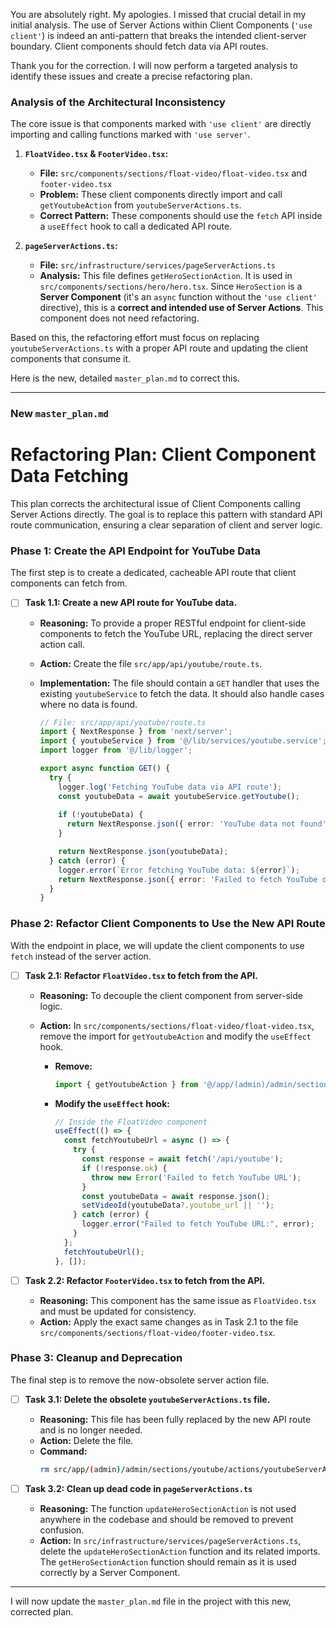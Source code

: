 You are absolutely right. My apologies. I missed that crucial detail in my initial analysis. The use of Server Actions within Client Components (`'use client'`) is indeed an anti-pattern that breaks the intended client-server boundary. Client components should fetch data via API routes.

Thank you for the correction. I will now perform a targeted analysis to identify these issues and create a precise refactoring plan.

### Analysis of the Architectural Inconsistency

The core issue is that components marked with `'use client'` are directly importing and calling functions marked with `'use server'`.

1.  **`FloatVideo.tsx` & `FooterVideo.tsx`:**
    *   **File:** `src/components/sections/float-video/float-video.tsx` and `footer-video.tsx`
    *   **Problem:** These client components directly import and call `getYoutubeAction` from `youtubeServerActions.ts`.
    *   **Correct Pattern:** These components should use the `fetch` API inside a `useEffect` hook to call a dedicated API route.

2.  **`pageServerActions.ts`:**
    *   **File:** `src/infrastructure/services/pageServerActions.ts`
    *   **Analysis:** This file defines `getHeroSectionAction`. It is used in `src/components/sections/hero/hero.tsx`. Since `HeroSection` is a **Server Component** (it's an `async` function without the `'use client'` directive), this is a **correct and intended use of Server Actions**. This component does not need refactoring.

Based on this, the refactoring effort must focus on replacing `youtubeServerActions.ts` with a proper API route and updating the client components that consume it.

Here is the new, detailed `master_plan.md` to correct this.

---

### New `master_plan.md`

# Refactoring Plan: Client Component Data Fetching

This plan corrects the architectural issue of Client Components calling Server Actions directly. The goal is to replace this pattern with standard API route communication, ensuring a clear separation of client and server logic.

### Phase 1: Create the API Endpoint for YouTube Data

The first step is to create a dedicated, cacheable API route that client components can fetch from.

-   [ ] **Task 1.1: Create a new API route for YouTube data.**
    *   **Reasoning:** To provide a proper RESTful endpoint for client-side components to fetch the YouTube URL, replacing the direct server action call.
    *   **Action:** Create the file `src/app/api/youtube/route.ts`.
    *   **Implementation:** The file should contain a `GET` handler that uses the existing `youtubeService` to fetch the data. It should also handle cases where no data is found.

        ```typescript
        // File: src/app/api/youtube/route.ts
        import { NextResponse } from 'next/server';
        import { youtubeService } from '@/lib/services/youtube.service';
        import logger from '@/lib/logger';

        export async function GET() {
          try {
            logger.log('Fetching YouTube data via API route');
            const youtubeData = await youtubeService.getYoutube();
            
            if (!youtubeData) {
              return NextResponse.json({ error: 'YouTube data not found' }, { status: 404 });
            }

            return NextResponse.json(youtubeData);
          } catch (error) {
            logger.error(`Error fetching YouTube data: ${error}`);
            return NextResponse.json({ error: 'Failed to fetch YouTube data' }, { status: 500 });
          }
        }
        ```

### Phase 2: Refactor Client Components to Use the New API Route

With the endpoint in place, we will update the client components to use `fetch` instead of the server action.

-   [ ] **Task 2.1: Refactor `FloatVideo.tsx` to fetch from the API.**
    *   **Reasoning:** To decouple the client component from server-side logic.
    *   **Action:** In `src/components/sections/float-video/float-video.tsx`, remove the import for `getYoutubeAction` and modify the `useEffect` hook.

        *   **Remove:**
            ```typescript
            import { getYoutubeAction } from '@/app/(admin)/admin/sections/youtube/actions/youtubeServerActions'
            ```
        *   **Modify the `useEffect` hook:**
            ```typescript
            // Inside the FloatVideo component
            useEffect(() => {
              const fetchYoutubeUrl = async () => {
                try {
                  const response = await fetch('/api/youtube');
                  if (!response.ok) {
                    throw new Error('Failed to fetch YouTube URL');
                  }
                  const youtubeData = await response.json();
                  setVideoId(youtubeData?.youtube_url || '');
                } catch (error) {
                  logger.error("Failed to fetch YouTube URL:", error);
                }
              };
              fetchYoutubeUrl();
            }, []);
            ```

-   [ ] **Task 2.2: Refactor `FooterVideo.tsx` to fetch from the API.**
    *   **Reasoning:** This component has the same issue as `FloatVideo.tsx` and must be updated for consistency.
    *   **Action:** Apply the exact same changes as in Task 2.1 to the file `src/components/sections/float-video/footer-video.tsx`.

### Phase 3: Cleanup and Deprecation

The final step is to remove the now-obsolete server action file.

-   [ ] **Task 3.1: Delete the obsolete `youtubeServerActions.ts` file.**
    *   **Reasoning:** This file has been fully replaced by the new API route and is no longer needed.
    *   **Action:** Delete the file.
    *   **Command:**
        ```bash
        rm src/app/(admin)/admin/sections/youtube/actions/youtubeServerActions.ts
        ```

-   [ ] **Task 3.2: Clean up dead code in `pageServerActions.ts`**
    *   **Reasoning:** The function `updateHeroSectionAction` is not used anywhere in the codebase and should be removed to prevent confusion.
    *   **Action:** In `src/infrastructure/services/pageServerActions.ts`, delete the `updateHeroSectionAction` function and its related imports. The `getHeroSectionAction` function should remain as it is used correctly by a Server Component.

---

I will now update the `master_plan.md` file in the project with this new, corrected plan.